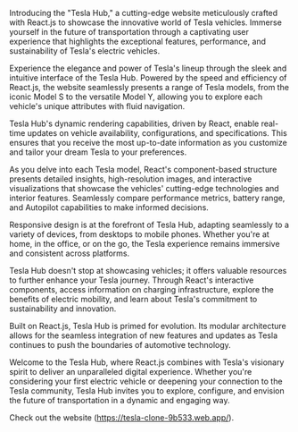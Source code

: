 Introducing the "Tesla Hub," a cutting-edge website meticulously crafted with React.js to showcase the innovative world of Tesla vehicles. Immerse yourself in the future of transportation through a captivating user experience that highlights the exceptional features, performance, and sustainability of Tesla's electric vehicles.

Experience the elegance and power of Tesla's lineup through the sleek and intuitive interface of the Tesla Hub. Powered by the speed and efficiency of React.js, the website seamlessly presents a range of Tesla models, from the iconic Model S to the versatile Model Y, allowing you to explore each vehicle's unique attributes with fluid navigation.

Tesla Hub's dynamic rendering capabilities, driven by React, enable real-time updates on vehicle availability, configurations, and specifications. This ensures that you receive the most up-to-date information as you customize and tailor your dream Tesla to your preferences.

As you delve into each Tesla model, React's component-based structure presents detailed insights, high-resolution images, and interactive visualizations that showcase the vehicles' cutting-edge technologies and interior features. Seamlessly compare performance metrics, battery range, and Autopilot capabilities to make informed decisions.

Responsive design is at the forefront of Tesla Hub, adapting seamlessly to a variety of devices, from desktops to mobile phones. Whether you're at home, in the office, or on the go, the Tesla experience remains immersive and consistent across platforms.

Tesla Hub doesn't stop at showcasing vehicles; it offers valuable resources to further enhance your Tesla journey. Through React's interactive components, access information on charging infrastructure, explore the benefits of electric mobility, and learn about Tesla's commitment to sustainability and innovation.

Built on React.js, Tesla Hub is primed for evolution. Its modular architecture allows for the seamless integration of new features and updates as Tesla continues to push the boundaries of automotive technology.

Welcome to the Tesla Hub, where React.js combines with Tesla's visionary spirit to deliver an unparalleled digital experience. Whether you're considering your first electric vehicle or deepening your connection to the Tesla community, Tesla Hub invites you to explore, configure, and envision the future of transportation in a dynamic and engaging way.

Check out the website (https://tesla-clone-9b533.web.app/).

